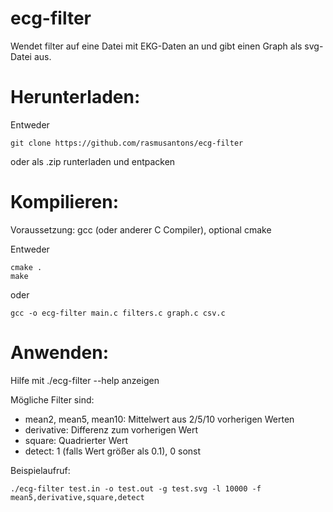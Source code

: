 # ecg-filter
Wendet filter auf eine Datei mit EKG-Daten an und gibt einen Graph als svg-Datei aus.

# Herunterladen:

Entweder

    git clone https://github.com/rasmusantons/ecg-filter

oder als .zip runterladen und entpacken

# Kompilieren:
Voraussetzung: gcc (oder anderer C Compiler), optional cmake

Entweder

    cmake .
    make

oder

    gcc -o ecg-filter main.c filters.c graph.c csv.c

# Anwenden:

Hilfe mit ./ecg-filter --help anzeigen

Mögliche Filter sind:

<ul>
<li>mean2, mean5, mean10: Mittelwert aus 2/5/10 vorherigen Werten</li>
<li>derivative: Differenz zum vorherigen Wert</li>
<li>square: Quadrierter Wert</li>
<li>detect: 1 (falls Wert größer als 0.1), 0 sonst</li>
</ul>

Beispielaufruf:

    ./ecg-filter test.in -o test.out -g test.svg -l 10000 -f mean5,derivative,square,detect
